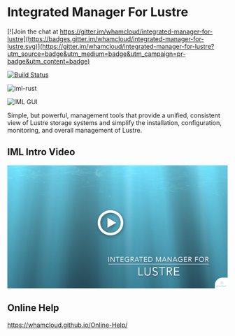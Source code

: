 # Integrated Manager For Lustre

[![Join the chat at https://gitter.im/whamcloud/integrated-manager-for-lustre](https://badges.gitter.im/whamcloud/integrated-manager-for-lustre.svg)](https://gitter.im/whamcloud/integrated-manager-for-lustre?utm_source=badge&utm_medium=badge&utm_campaign=pr-badge&utm_content=badge)

[![Build Status](https://travis-ci.com/whamcloud/integrated-manager-for-lustre.svg?branch=master)](https://travis-ci.com/whamcloud/integrated-manager-for-lustre)

![iml-rust](https://github.com/whamcloud/integrated-manager-for-lustre/workflows/iml-rust/badge.svg)

![IML GUI](https://github.com/whamcloud/integrated-manager-for-lustre/workflows/IML%20GUI/badge.svg)

Simple, but powerful, management tools that provide a unified, consistent view of Lustre storage systems and simplify the installation, configuration, monitoring, and overall management of Lustre.

## IML Intro Video

[![IML Intro Video](media/iml_overview_title_and_play.png)](https://vimeo.com/300826941)

## Online Help

https://whamcloud.github.io/Online-Help/
